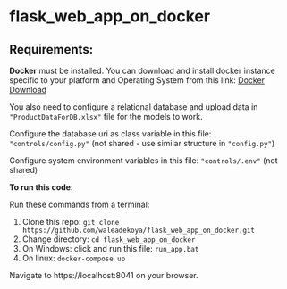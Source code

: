 # flask_web_app_on_docker

## Requirements:

**Docker** must be installed.
You can download and install docker instance specific to your platform and Operating System from this link:
[Docker Download](https://hub.docker.com/search?offering=community&q=&type=edition)

You also need to configure a relational database and upload data in `"ProductDataForDB.xlsx"` file for the models to work.

Configure the database uri as class variable in this file: `"controls/config.py"` (not shared - use similar structure in `"config.py"`)

Configure system environment variables in this file: `"controls/.env"` (not shared)


**To run this code**:

Run these commands from a terminal:

1. Clone this repo: `git clone https://github.com/waleadekoya/flask_web_app_on_docker.git`
2. Change directory: `cd flask_web_app_on_docker`
3. On Windows: click and run this file: `run_app.bat`
4. On linux: `docker-compose up`


Navigate to https://localhost:8041 on your browser.
